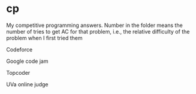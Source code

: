 # cp
My competitive programming answers. Number in the folder means the number of tries to get AC for that problem, i.e., the relative difficulty of the problem when I first tried them

Codeforce

Google code jam

Topcoder

UVa online judge
